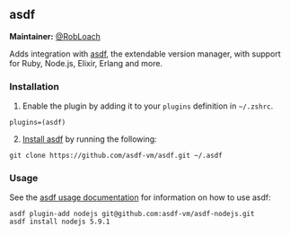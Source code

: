 ## asdf

**Maintainer:** [@RobLoach](https://github.com/RobLoach)

Adds integration with [asdf](https://github.com/asdf-vm/asdf), the extendable version manager, with support for Ruby,
Node.js, Elixir, Erlang and more.

### Installation

1. Enable the plugin by adding it to your `plugins` definition in `~/.zshrc`.

  ```
  plugins=(asdf)
  ```

2. [Install asdf](https://github.com/asdf-vm/asdf#setup) by running the following:

  ```
  git clone https://github.com/asdf-vm/asdf.git ~/.asdf
  ```

### Usage

See the [asdf usage documentation](https://github.com/asdf-vm/asdf#usage) for information on how to use asdf:

```
asdf plugin-add nodejs git@github.com:asdf-vm/asdf-nodejs.git
asdf install nodejs 5.9.1
```
